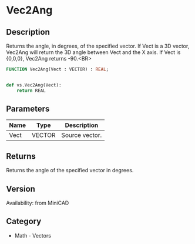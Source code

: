 # Vec2Ang

## Description
Returns the angle, in degrees, of the specified vector. If Vect is a 3D vector, Vec2Ang will return the 3D angle between Vect and the X axis. If Vect is {0,0,0}, Vec2Ang returns -90.&lt;BR&gt;


```pascal
FUNCTION Vec2Ang(Vect : VECTOR) : REAL;
```

```python

def vs.Vec2Ang(Vect):
    return REAL
```

## Parameters
|Name|Type|Description|
|---|---|---|
|Vect|VECTOR|Source vector.|

## Returns
Returns the angle of the specified vector in degrees.

## Version
Availability: from MiniCAD
## Category
* Math - Vectors

